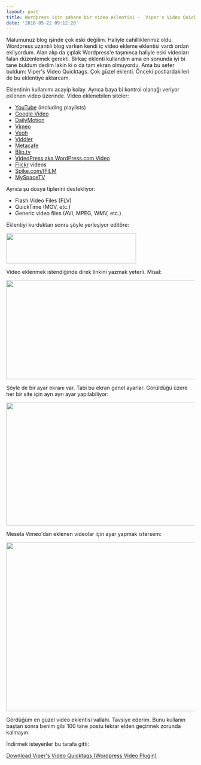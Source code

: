 ```yaml
---
layout: post
title: Wordpress için şahane bir video eklentisi -  Viper's Video Quicktags
date: '2010-05-22 09:12:20'
---
```


Malumunuz blog işinde çok eski değilim. Haliyle cahilliklerimiz oldu. Wordpress uzantılı blog varken kendi iç video ekleme eklentisi vardı ordan ekliyordum. Alan alıp da çıplak Wordpress'e taşınınca haliyle eski videoları falan düzenlemek gerekti. Birkaç eklenti kullandım ama en sonunda iyi bi tane buldum dedim lakin ki o da tam ekran olmuyordu. Ama bu sefer buldum: Viper's Video Quicktags. Çok güzel eklenti. Önceki postlardakileri de bu eklentiye aktarcam.

Eklentinin kullanımı acayip kolay. Ayrıca baya bi kontrol olanağı veriyor eklenen video üzerinde. Video eklenebilen siteler:
<ul>
	<li><a href="http://www.youtube.com/">YouTube</a> (including playlists)</li>
	<li><a href="http://video.google.com/">Google Video</a></li>
	<li><a href="http://www.dailymotion.com/">DailyMotion</a></li>
	<li><a href="http://www.vimeo.com/">Vimeo</a></li>
	<li><a href="http://www.veoh.com/">Veoh</a></li>
	<li><a href="http://www.viddler.com/">Viddler</a></li>
	<li><a href="http://www.metacafe.com/">Metacafe</a></li>
	<li><a href="http://blip.tv/">Blip.tv</a></li>
	<li><a href="http://videopress.com/">VideoPress aka WordPress.com Video</a></li>
	<li><a href="http://www.flickr.com/">Flickr</a> videos</li>
	<li><a href="http://www.spike.com/">Spike.com/IFILM</a></li>
	<li><a href="http://vids.myspace.com/">MySpaceTV</a></li>
</ul>
Ayrıca şu dosya tiplerini destekliyor:
<ul>
	<li>Flash Video Files (FLV)</li>
	<li>QuickTime (MOV, etc.)</li>
	<li>Generic video files (AVI, MPEG, WMV, etc.)</li>
</ul>
Eklentiyi kurduktan sonra şöyle yerleşiyor editöre:

<a href="http://devdala.files.wordpress.com/2010/05/1.jpg"><img class="aligncenter" src="http://devdala.files.wordpress.com/2010/05/1.jpg" alt="" width="347" height="81" /></a>

Video eklenmek istendiğinde direk linkini yazmak yeterli. Misal:
<p style="text-align: center;"><a href="http://devdala.files.wordpress.com/2010/05/21.jpg"><img class="aligncenter" src="http://devdala.files.wordpress.com/2010/05/21.jpg" alt="" width="669" height="265" /></a></p>
Şöyle de bir ayar ekranı var. Tabi bu ekran genel ayarlar. Görüldüğü üzere her bir site için ayrı ayrı ayar yapılabiliyor:
<p style="text-align: center;"><a href="http://devdala.files.wordpress.com/2010/05/31.jpg"><img class="aligncenter" src="http://devdala.files.wordpress.com/2010/05/31.jpg" alt="" width="632" height="329" /></a></p>
<p style="text-align: left;">Mesela Vimeo'dan eklenen videolar için ayar yapmak istersem:</p>
<p style="text-align: left;"><a href="http://devdala.files.wordpress.com/2010/05/41.jpg"><img class="aligncenter" src="http://devdala.files.wordpress.com/2010/05/41.jpg" alt="" width="627" height="452" /></a></p>
<p style="text-align: left;">Gördüğüm en güzel video eklentisi vallahi. Tavsiye ederim. Bunu kullanın baştan sonra benim gibi 100 tane postu tekrar elden geçirmek zorunda kalmayın.</p>
İndirmek isteyenler bu tarafa gitti:

<a href="http://wordpress.org/extend/plugins/vipers-video-quicktags/" target="_blank">Download Viper's Video Quicktags (Wordpress Video Plugin)</a>
